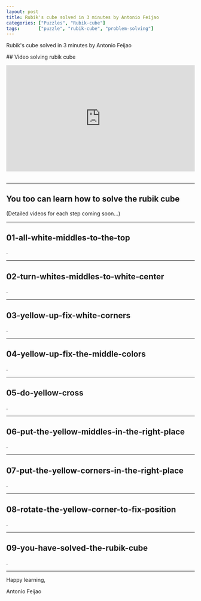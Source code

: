 ```yaml
---
layout: post
title: Rubik's cube solved in 3 minutes by Antonio Feijao
categories: ["Puzzles", "Rubik-cube"]
tags:       ["puzzle", "rubik-cube", "problem-solving"]
---
```


Rubik's cube solved in 3 minutes by Antonio Feijao

## Video solving rubik cube

<div style="padding:56.25% 0 0 0;position:relative;">
  <iframe src="https://player.vimeo.com/video/721484021?h=745b7ae739&title=0&byline=0&portrait=0&speed=0&badge=0&autopause=0&player_id=0&app_id=58479/embed" allow="autoplay; fullscreen; picture-in-picture" allowfullscreen frameborder="0" style="position:absolute;top:0;left:0;width:100%;height:100%;">
  </iframe>
</div>

<br>

---

## You too can learn how to solve the rubik cube

(Detailed videos for each step coming soon...)

---

## 01-all-white-middles-to-the-top

.[](/assets/images/rubik-cube/01-all-white-middles-to-the-top.png)

---

## 02-turn-whites-middles-to-white-center

.[](/assets/images/rubik-cube/02-turn-whites-middles-to-white-center.png)

---

## 03-yellow-up-fix-white-corners

.[](/assets/images/rubik-cube/03-yellow-up-fix-white-corners.png)

---

## 04-yellow-up-fix-the-middle-colors

.[](/assets/images/rubik-cube/04-yellow-up-fix-the-middle-colors.png)

---

## 05-do-yellow-cross

.[](/assets/images/rubik-cube/05-do-yellow-cross.png)

---

## 06-put-the-yellow-middles-in-the-right-place

.[](/assets/images/rubik-cube/06-put-the-yellow-middles-in-the-right-place.png)

---

## 07-put-the-yellow-corners-in-the-right-place

.[](/assets/images/rubik-cube/07-put-the-yellow-corners-in-the-right-place.png)

---

## 08-rotate-the-yellow-corner-to-fix-position

.[](/assets/images/rubik-cube/08-rotate-the-yellow-corner-to-fix-position.png)

---

## 09-you-have-solved-the-rubik-cube

.[](/assets/images/rubik-cube/09-you-have-solved-the-rubik-cube.png)

---

Happy learning,

Antonio Feijao






